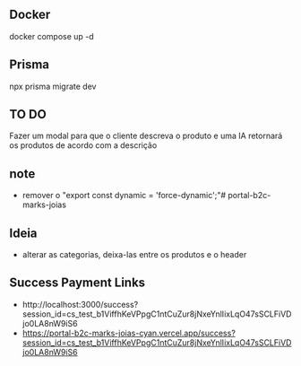 ## Docker
  <!-- docker build -t marks-joias . <br /> -->
  docker compose up -d <br />

## Prisma
  npx prisma migrate dev <br />

## TO DO
  Fazer um modal para que o cliente descreva o produto e uma IA retornará os produtos de acordo com a descrição

## note <br />
  - remover o "export const dynamic = 'force-dynamic';"# portal-b2c-marks-joias

## Ideia
  - alterar as categorias, deixa-las entre os produtos e o header

## Success Payment Links <br />
  - http://localhost:3000/success?session_id=cs_test_b1ViffhKeVPpgC1ntCuZur8jNxeYnlIixLqO47sSCLFiVDjo0LA8nW9iS6
  - https://portal-b2c-marks-joias-cyan.vercel.app/success?session_id=cs_test_b1ViffhKeVPpgC1ntCuZur8jNxeYnlIixLqO47sSCLFiVDjo0LA8nW9iS6